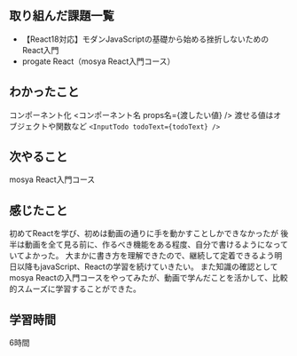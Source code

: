 ## 取り組んだ課題一覧
  - 【React18対応】モダンJavaScriptの基礎から始める挫折しないためのReact入門
  - progate React（mosya React入門コース）
    
## わかったこと
コンポーネント化
<コンポーネント名 props名={渡したい値} />
渡せる値はオブジェクトや関数など
 ```<InputTodo todoText={todoText} />```

## 次やること
mosya React入門コース

## 感じたこと
初めてReactを学び、初めは動画の通りに手を動かすことしかできなかったが
後半は動画を全て見る前に、作るべき機能をある程度、自分で書けるようになっていてよかった。
大まかに書き方を理解できたので、継続して定着できるよう明日以降もjavaScript、Reactの学習を続けていきたい。
また知識の確認としてmosya Reactの入門コースをやってみたが、動画で学んだことを活かして、比較的スムーズに学習することができた。

## 学習時間
6時間
